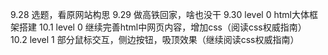 9.28 选题，看原网站构思
9.29 做高铁回家，啥也没干
9.30 level 0 html大体框架搭建
10.1 level 0 继续完善html中网页内容，增加css（阅读css权威指南）
10.2 level 1 部分鼠标交互，侧边按钮，吸顶效果（继续阅读css权威指南）
